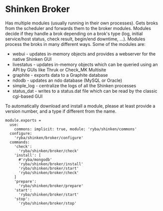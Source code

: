 
# Shinken Broker

Has multiple modules (usually running in their own processes). Gets broks from
the scheduler and forwards them to the broker modules.
Modules decide if they handle a brok depending on a brok's type
(log, initial service/host status, check result, begin/end downtime, ...).
Modules process the broks in many different ways.
Some of the modules are:

* webui - updates in-memory objects and provides a webserver for the native Shinken GUI
* livestatus - updates in-memory objects which can be queried using an API by GUIs like Thruk or Check_MK Multisite
* graphite - exports data to a Graphite database
* ndodb - updates an ndo database (MySQL or Oracle)
* simple_log - centralize the logs of all the Shinken processes
* status_dat - writes to a status.dat file which can be read by the classic cgi-based GUI

To automatically download and install a module, please at least provide a version number,
and a type if different from the name.

    module.exports =
      use:
        commons: implicit: true, module: 'ryba/shinken/commons'
      configure:
        'ryba/shinken/broker/configure'
      commands:
        'check':
          'ryba/shinken/broker/check'
        'install': [
          #'ryba/mongodb'
          'ryba/shinken/broker/install'
          'ryba/shinken/broker/start'
          'ryba/shinken/broker/check'
        ]
        'prepare':
          'ryba/shinken/broker/prepare'
        'start':
          'ryba/shinken/broker/start'
        'stop':
          'ryba/shinken/broker/stop'
